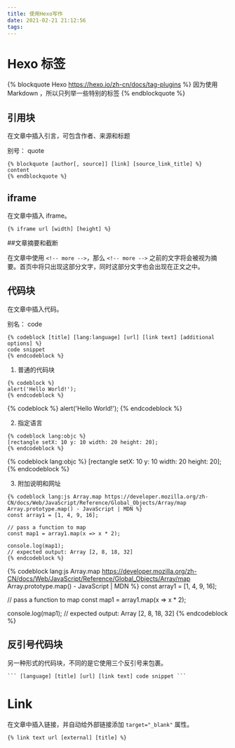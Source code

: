 ```yaml
---
title: 使用Hexo写作
date: 2021-02-21 21:12:56
tags:
---
```


# Hexo 标签

<!-- more -->

{% blockquote Hexo https://hexo.io/zh-cn/docs/tag-plugins %}
因为使用 Markdown ，所以只列举一些特别的标签
{% endblockquote %}

## 引用块

在文章中插入引言，可包含作者、来源和标题

别号： quote

```
{% blockquote [author[, source]] [link] [source_link_title] %}
content
{% endblockquote %}
```

## iframe

在文章中插入 iframe。

```
{% iframe url [width] [height] %}
```

##文章摘要和截断

在文章中使用 `<!-- more -->`，那么 `<!-- more -->` 之前的文字将会被视为摘要。首页中将只出现这部分文字，同时这部分文字也会出现在正文之中。

## 代码块

在文章中插入代码。

别名： code

```
{% codeblock [title] [lang:language] [url] [link text] [additional options] %}
code snippet
{% endcodeblock %}
```

1. 普通的代码块

```
{% codeblock %}
alert('Hello World!');
{% endcodeblock %}
```

{% codeblock %}
alert('Hello World!');
{% endcodeblock %}

2. 指定语言

```
{% codeblock lang:objc %}
[rectangle setX: 10 y: 10 width: 20 height: 20];
{% endcodeblock %}
```

{% codeblock lang:objc %}
[rectangle setX: 10 y: 10 width: 20 height: 20];
{% endcodeblock %}

3. 附加说明和网址

```
{% codeblock lang:js Array.map https://developer.mozilla.org/zh-CN/docs/Web/JavaScript/Reference/Global_Objects/Array/map Array.prototype.map() - JavaScript | MDN %}
const array1 = [1, 4, 9, 16];

// pass a function to map
const map1 = array1.map(x => x * 2);

console.log(map1);
// expected output: Array [2, 8, 18, 32]
{% endcodeblock %}
```

{% codeblock lang:js Array.map https://developer.mozilla.org/zh-CN/docs/Web/JavaScript/Reference/Global_Objects/Array/map Array.prototype.map() - JavaScript | MDN %}
const array1 = [1, 4, 9, 16];

// pass a function to map
const map1 = array1.map(x => x \* 2);

console.log(map1);
// expected output: Array [2, 8, 18, 32]
{% endcodeblock %}

## 反引号代码块

另一种形式的代码块，不同的是它使用三个反引号来包裹。

````
``` [language] [title] [url] [link text] code snippet ```
````

# Link

在文章中插入链接，并自动给外部链接添加 `target="_blank"` 属性。

```
{% link text url [external] [title] %}
```
